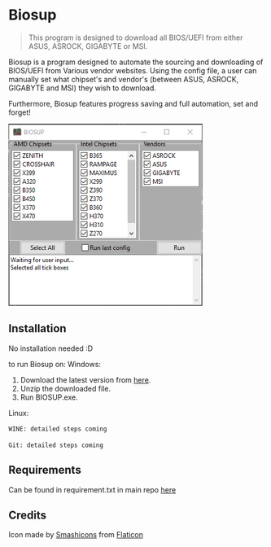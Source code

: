 # Biosup
> This program is designed to download all BIOS/UEFI from either ASUS, ASROCK, GIGABYTE or MSI. 


Biosup is a program designed to automate the sourcing and downloading of BIOS/UEFI from Various vendor websites. Using the config file, a user can manually set what chipset's and vendor's (between ASUS, ASROCK, GIGABYTE and MSI) they wish to download.

Furthermore, Biosup features progress saving and full automation, set and forget!

![](header.PNG)

## Installation
No installation needed :D

to run Biosup on:
Windows:

1. Download the latest version from [here](https://bitbucket.org/Rexzarrax/biosup/downloads/).
2. Unzip the downloaded file.
3. Run BIOSUP.exe.

Linux:

    WINE: detailed steps coming

    Git: detailed steps coming


## Requirements 
Can be found in requirement.txt in main repo [here](https://bitbucket.org/Rexzarrax/biosup/src/master/requirements.txt)

## Credits
Icon made by [Smashicons](https://www.flaticon.com/authors/smashicons) from [Flaticon](https://www.flaticon.com)
